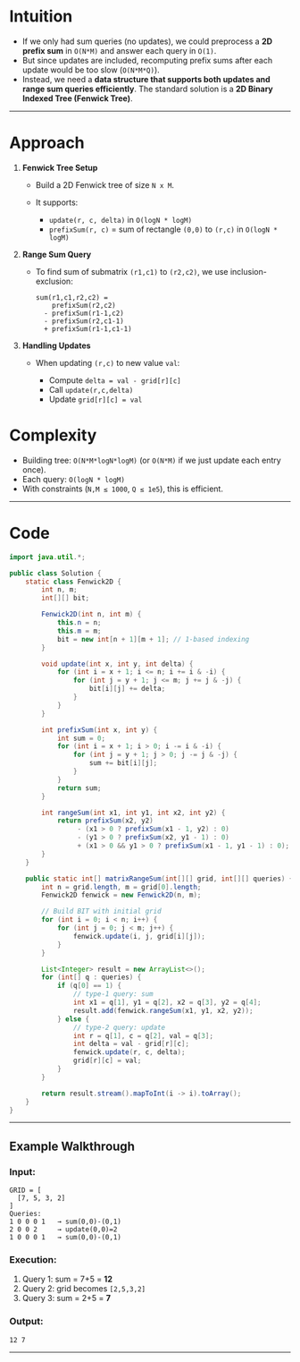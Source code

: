 # Intuition

* If we only had sum queries (no updates), we could preprocess a **2D prefix sum** in `O(N*M)` and answer each query in `O(1)`.
* But since updates are included, recomputing prefix sums after each update would be too slow (`O(N*M*Q)`).
* Instead, we need a **data structure that supports both updates and range sum queries efficiently**.
  The standard solution is a **2D Binary Indexed Tree (Fenwick Tree)**.

---

# Approach

1. **Fenwick Tree Setup**

   * Build a 2D Fenwick tree of size `N x M`.
   * It supports:

     * `update(r, c, delta)` in `O(logN * logM)`
     * `prefixSum(r, c)` = sum of rectangle `(0,0)` to `(r,c)` in `O(logN * logM)`

2. **Range Sum Query**

   * To find sum of submatrix `(r1,c1)` to `(r2,c2)`, we use inclusion-exclusion:

     ```
     sum(r1,c1,r2,c2) =
         prefixSum(r2,c2)
       - prefixSum(r1-1,c2)
       - prefixSum(r2,c1-1)
       + prefixSum(r1-1,c1-1)
     ```

3. **Handling Updates**

   * When updating `(r,c)` to new value `val`:

     * Compute `delta = val - grid[r][c]`
     * Call `update(r,c,delta)`
     * Update `grid[r][c] = val`

# Complexity

   * Building tree: `O(N*M*logN*logM)` (or `O(N*M)` if we just update each entry once).
   * Each query: `O(logN * logM)`
   * With constraints (`N,M ≤ 1000`, `Q ≤ 1e5`), this is efficient.

---

# Code

```java
import java.util.*;

public class Solution {
    static class Fenwick2D {
        int n, m;
        int[][] bit;

        Fenwick2D(int n, int m) {
            this.n = n;
            this.m = m;
            bit = new int[n + 1][m + 1]; // 1-based indexing
        }

        void update(int x, int y, int delta) {
            for (int i = x + 1; i <= n; i += i & -i) {
                for (int j = y + 1; j <= m; j += j & -j) {
                    bit[i][j] += delta;
                }
            }
        }

        int prefixSum(int x, int y) {
            int sum = 0;
            for (int i = x + 1; i > 0; i -= i & -i) {
                for (int j = y + 1; j > 0; j -= j & -j) {
                    sum += bit[i][j];
                }
            }
            return sum;
        }

        int rangeSum(int x1, int y1, int x2, int y2) {
            return prefixSum(x2, y2)
                 - (x1 > 0 ? prefixSum(x1 - 1, y2) : 0)
                 - (y1 > 0 ? prefixSum(x2, y1 - 1) : 0)
                 + (x1 > 0 && y1 > 0 ? prefixSum(x1 - 1, y1 - 1) : 0);
        }
    }

    public static int[] matrixRangeSum(int[][] grid, int[][] queries) {
        int n = grid.length, m = grid[0].length;
        Fenwick2D fenwick = new Fenwick2D(n, m);

        // Build BIT with initial grid
        for (int i = 0; i < n; i++) {
            for (int j = 0; j < m; j++) {
                fenwick.update(i, j, grid[i][j]);
            }
        }

        List<Integer> result = new ArrayList<>();
        for (int[] q : queries) {
            if (q[0] == 1) { 
                // type-1 query: sum
                int x1 = q[1], y1 = q[2], x2 = q[3], y2 = q[4];
                result.add(fenwick.rangeSum(x1, y1, x2, y2));
            } else {
                // type-2 query: update
                int r = q[1], c = q[2], val = q[3];
                int delta = val - grid[r][c];
                fenwick.update(r, c, delta);
                grid[r][c] = val;
            }
        }

        return result.stream().mapToInt(i -> i).toArray();
    }
}
```

---

## Example Walkthrough

### Input:

```
GRID = [
  [7, 5, 3, 2]
]
Queries:
1 0 0 0 1   → sum(0,0)-(0,1)
2 0 0 2     → update(0,0)=2
1 0 0 0 1   → sum(0,0)-(0,1)
```

### Execution:

1. Query 1: sum = 7+5 = **12**
2. Query 2: grid becomes `[2,5,3,2]`
3. Query 3: sum = 2+5 = **7**

### Output:

```
12 7
```

---
